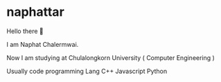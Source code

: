 # naphattar
Hello there 👋

I am Naphat Chalermwai. 

Now I am studying at Chulalongkorn University ( Computer Engineering )


Usually code programming Lang
C++ Javascript Python

